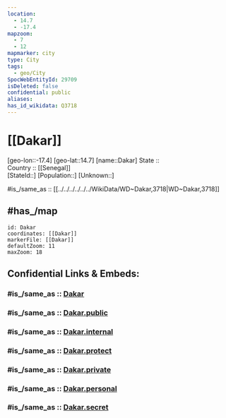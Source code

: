```yaml
---
location:
  - 14.7
  - -17.4
mapzoom:
  - 7
  - 12
mapmarker: city
type: City
tags:
  - geo/City
SpocWebEntityId: 29709
isDeleted: false
confidential: public
aliases:
has_id_wikidata: Q3718
---
```


# [[Dakar]] 

[geo-lon::-17.4] 
[geo-lat::14.7] 
[name::Dakar] 
State ::  
Country :: [[Senegal]]  
[StateId::] 
[Population::] 
[Unknown::] 

#is_/same_as :: [[../../../../../../WikiData/WD~Dakar,3718|WD~Dakar,3718]] 

## #has_/map  

```leaflet
id: Dakar
coordinates: [[Dakar]] 
markerFile: [[Dakar]] 
defaultZoom: 11 
maxZoom: 18
```


## Confidential Links & Embeds: 

### #is_/same_as :: [Dakar](/_Standards/Earth/Continent/Africa/Africa~West/Senegal/City/Dakar.md) 

### #is_/same_as :: [Dakar.public](/_public/Earth/Continent/Africa/Africa~West/Senegal/City/Dakar.public.md) 

### #is_/same_as :: [Dakar.internal](/_internal/Earth/Continent/Africa/Africa~West/Senegal/City/Dakar.internal.md) 

### #is_/same_as :: [Dakar.protect](/_protect/Earth/Continent/Africa/Africa~West/Senegal/City/Dakar.protect.md) 

### #is_/same_as :: [Dakar.private](/_private/Earth/Continent/Africa/Africa~West/Senegal/City/Dakar.private.md) 

### #is_/same_as :: [Dakar.personal](/_personal/Earth/Continent/Africa/Africa~West/Senegal/City/Dakar.personal.md) 

### #is_/same_as :: [Dakar.secret](/_secret/Earth/Continent/Africa/Africa~West/Senegal/City/Dakar.secret.md)

